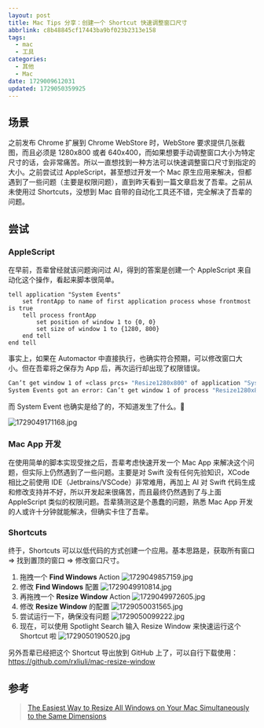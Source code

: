 ```yaml
---
layout: post
title: Mac Tips 分享：创建一个 Shortcut 快速调整窗口尺寸
abbrlink: c8b48845cf17443ba9bf023b2313e158
tags:
  - mac
  - 工具
categories:
  - 其他
  - Mac
date: 1729009612031
updated: 1729050359925
---
```


## 场景

之前发布 Chrome 扩展到 Chrome WebStore 时，WebStore 要求提供几张截图，而且必须是 1280x800 或者 640x400，而如果想要手动调整窗口大小为特定尺寸的话，会非常痛苦。所以一直想找到一种方法可以快速调整窗口尺寸到指定的大小。之前尝试过 AppleScript，甚至想过开发一个 Mac 原生应用来解决，但都遇到了一些问题（主要是权限问题），直到昨天看到一篇文章启发了吾辈。之前从未使用过 Shortcuts，没想到 Mac 自带的自动化工具还不错，完全解决了吾辈的问题。

## 尝试

### AppleScript

在早前，吾辈曾经就该问题询问过 AI，得到的答案是创建一个 AppleScript 来自动化这个操作，看起来脚本很简单。

```applescript
tell application "System Events"
	set frontApp to name of first application process whose frontmost is true
	tell process frontApp
		set position of window 1 to {0, 0}
		set size of window 1 to {1280, 800}
	end tell
end tell
```

事实上，如果在 Automactor 中直接执行，也确实符合预期，可以修改窗口大小。但在吾辈将之保存为 App 后，再次运行却出现了权限错误。

```sh
Can’t get window 1 of «class prcs» "Resize1280x800" of application "System Events". Invalid index.
System Events got an error: Can’t get window 1 of process "Resize1280x800". Invalid index. (-1719)
```

而 System Event 也确实是给了的，不知道发生了什么。🤷

![1729049171168.jpg](/resources/e0654747c94e4d169ecb2ada671852a5.jpg)

### Mac App 开发

在使用简单的脚本实现受挫之后，吾辈考虑快速开发一个 Mac App 来解决这个问题，但实际上仍然遇到了一些问题。主要是对 Swift 没有任何先验知识，XCode 相比之前使用 IDE（Jetbrains/VSCode）非常难用，再加上 AI 对 Swift 代码生成和修改支持并不好，所以开发起来很痛苦，而且最终仍然遇到了与上面 AppleScript 类似的权限问题。吾辈猜测这是个愚蠢的问题，熟悉 Mac App 开发的人或许十分钟就能解决，但确实卡住了吾辈。

### Shortcuts

终于，Shortcuts 可以以低代码的方式创建一个应用。基本思路是，获取所有窗口 => 找到置顶的窗口 => 修改窗口尺寸。

1. 拖拽一个 **Find Windows** Action
   ![1729049857159.jpg](/resources/ea25f55efe1d49ce97becb7200a42429.jpg)
2. 修改 **Find Windows** 配置
   ![1729049910814.jpg](/resources/498cfd99320a41e180f8a364932f87d1.jpg)
3. 再拖拽一个 **Resize Window** Action
   ![1729049972605.jpg](/resources/54ff34dc00544559a98e2c63e2640e6e.jpg)
4. 修改 **Resize Window** 的配置
   ![1729050031565.jpg](/resources/65887b719f9f4d1d9491f1a02b48534c.jpg)
5. 尝试运行一下，确保没有问题
   ![1729050099222.jpg](/resources/f71e6e9748974bd3b2bb3b5cfbfb5775.jpg)
6. 现在，可以使用 Spotlight Search 输入 Resize Window 来快速运行这个 Shortcut 啦
   ![1729050190520.jpg](/resources/f4d5263287f1423d84b3e953b0762d63.jpg)

另外吾辈已经把这个 Shortcut 导出放到 GitHub 上了，可以自行下载使用：<https://github.com/rxliuli/mac-resize-window>

## 参考

> [The Easiest Way to Resize All Windows on Your Mac Simultaneously to the Same Dimensions](https://macos.gadgethacks.com/how-to/easiest-way-resize-all-windows-your-mac-simultaneously-same-dimensions-0385153/)
